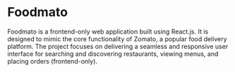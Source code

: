 # Foodmato
Foodmato is a frontend-only web application built using React.js. It is designed to mimic the core functionality of Zomato, a popular food delivery platform. The project focuses on delivering a seamless and responsive user interface for searching and discovering restaurants, viewing menus, and placing orders (frontend-only).

